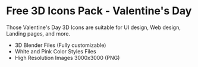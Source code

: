 

# Free 3D Icons Pack - Valentine's Day

Those Valentine's Day 3D Icons are suitable for UI design, Web design, Landing pages, and more.

- 3D Blender Files (Fully customizable) 
- White and Pink Color Styles Files 
- High Resolution Images 3000x3000 (PNG)

